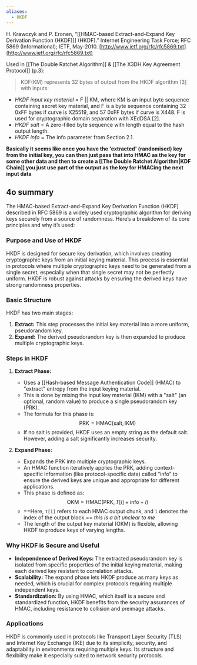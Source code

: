 ```yaml
---
aliases:
  - HKDF
---
```

H. Krawczyk and P. Eronen, “[[HMAC-based Extract-and-Expand Key Derivation Function (HKDF)]] (HKDF).” Internet Engineering Task Force; RFC 5869 (Informational); IETF, May-2010. [http://www.ietf.org/rfc/rfc5869.txt](http://www.ietf.org/rfc/rfc5869.txt)

Used in [[The Double Ratchet Algorithm]] & [[The X3DH Key Agreement Protocol]] (p.3):

> KDF(KM) represents 32 bytes of output from the HKDF algorithm [3] with inputs: 
- *HKDF input key material* = F || KM, where KM is an input byte sequence containing secret key material, and F is a byte sequence containing 32 0xFF bytes if curve is X25519, and 57 0xFF bytes if curve is X448. F is used for cryptographic domain separation with XEdDSA [2]. 
- *HKDF salt* = A zero-filled byte sequence with length equal to the hash output length. 
- *HKDF info* = The info parameter from Section 2.1.

**Basically it seems like once you have the 'extracted' (randomised) key from the initial key, you can then just pass that into HMAC as the key for some other data and then to create a [[The Double Ratchet Algorithm|KDF Chain]] you just use part of the output as the key for HMACing the next input data**
## 4o summary

The HMAC-based Extract-and-Expand Key Derivation Function (HKDF) described in RFC 5869 is a widely used cryptographic algorithm for deriving keys securely from a source of randomness. Here’s a breakdown of its core principles and why it’s used:

### Purpose and Use of HKDF

HKDF is designed for secure key derivation, which involves creating cryptographic keys from an initial keying material. This process is essential in protocols where multiple cryptographic keys need to be generated from a single secret, especially when that single secret may not be perfectly uniform. HKDF is robust against attacks by ensuring the derived keys have strong randomness properties.

### Basic Structure

HKDF has two main stages:

1. **Extract:** This step processes the initial key material into a more uniform, pseudorandom key.
2. **Expand:** The derived pseudorandom key is then expanded to produce multiple cryptographic keys.

### Steps in HKDF

1. **Extract Phase:**
   - Uses a [[Hash-based Message Authentication Code]] (HMAC) to "extract" entropy from the input keying material.
   - This is done by mixing the input key material (IKM) with a "salt" (an optional, random value) to produce a single pseudorandom key (PRK).
   - The formula for this phase is:$$
     \text{PRK} = \text{HMAC}(\text{salt}, \text{IKM})
     $$   
   - If no salt is provided, HKDF uses an empty string as the default salt. However, adding a salt significantly increases security.

2. **Expand Phase:**
   - Expands the PRK into multiple cryptographic keys.
   - An HMAC function iteratively applies the PRK, adding context-specific information (like protocol-specific data) called “info” to ensure the derived keys are unique and appropriate for different applications.
   - This phase is defined as:$$
     \text{OKM} = \text{HMAC}(\text{PRK}, T[i] + \text{info} + i)
     $$  
   - ==Here, `T[i]` refers to each HMAC output chunk, and `i` denotes the index of the output block.== *this is a bit unclear to me*
   - The length of the output key material (OKM) is flexible, allowing HKDF to produce keys of varying lengths. 

### Why HKDF is Secure and Useful

- **Independence of Derived Keys:** The extracted pseudorandom key is isolated from specific properties of the initial keying material, making each derived key resistant to correlation attacks.
- **Scalability:** The expand phase lets HKDF produce as many keys as needed, which is crucial for complex protocols requiring multiple independent keys.
- **Standardization:** By using HMAC, which itself is a secure and standardized function, HKDF benefits from the security assurances of HMAC, including resistance to collision and preimage attacks.

### Applications

HKDF is commonly used in protocols like Transport Layer Security (TLS) and Internet Key Exchange (IKE) due to its simplicity, security, and adaptability in environments requiring multiple keys. Its structure and flexibility make it especially suited to network security protocols.
